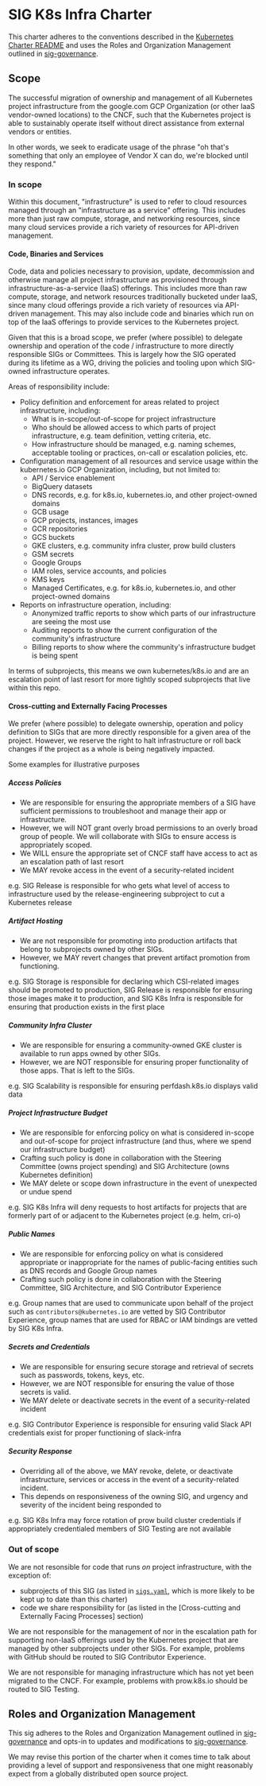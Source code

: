 # SIG K8s Infra Charter

This charter adheres to the conventions described in the
[Kubernetes Charter README] and uses the Roles and Organization Management
outlined in [sig-governance].

## Scope

The successful migration of ownership and management of all Kubernetes
project infrastructure from the google.com GCP Organization 
(or other IaaS vendor-owned locations) to the CNCF, such that the Kubernetes
project is able to sustainably operate itself without direct assistance from
external vendors or entities.

In other words, we seek to eradicate usage of the phrase "oh that's
something that only an employee of Vendor X can do, we're blocked until
they respond."

### In scope

Within this document, "infrastructure" is used to refer to cloud resources
managed through an "infrastructure as a service" offering. This includes
more than just raw compute, storage, and networking resources, since many
cloud services provide a rich variety of resources for API-driven management.

#### Code, Binaries and Services

Code, data and policies necessary to provision, update, decommission and
otherwise manage all project infrastructure as provisioned through
infrastructure-as-a-service (IaaS) offerings. This includes more than raw
compute, storage, and network resources traditionally bucketed under IaaS,
since many cloud offerings provide a rich variety of resources via API-driven
management. This may also include code and binaries which run on top of the
IaaS offerings to provide services to the Kubernetes project.

Given that this is a broad scope, we prefer (where possible) to delegate
ownership and operation of the code / infrastructure to more directly
responsible SIGs or Committees. This is largely how the SIG operated during
its lifetime as a WG, driving the policies and tooling upon which SIG-owned
infrastructure operates.

Areas of responsibility include:

- Policy definition and enforcement for areas related to project
  infrastructure, including:
  - What is in-scope/out-of-scope for project infrastructure
  - Who should be allowed access to which parts of project infrastructure,
    e.g. team definition, vetting criteria, etc.
  - How infrastructure should be managed, e.g. naming schemes, acceptable
    tooling or practices, on-call or escalation policies, etc.
- Configuration management of all resources and service usage within the
  kubernetes.io GCP Organization, including, but not limited to:
  - API / Service enablement
  - BigQuery datasets
  - DNS records, e.g. for k8s.io, kubernetes.io, and other project-owned domains
  - GCB usage
  - GCP projects, instances, images
  - GCR repositories
  - GCS buckets
  - GKE clusters, e.g. community infra cluster, prow build clusters
  - GSM secrets
  - Google Groups
  - IAM roles, service accounts, and policies
  - KMS keys
  - Managed Certificates, e.g. for k8s.io, kubernetes.io, and other project-owned
    domains
- Reports on infrastructure operation, including:
  - Anonymized traffic reports to show which parts of our infrastructure
    are seeing the most use
  - Auditing reports to show the current configuration of the community's
    infrastructure
  - Billing reports to show where the community's infrastructure budget is
    being spent

In terms of subprojects, this means we own kubernetes/k8s.io and are an
escalation point of last resort for more tightly scoped subprojects that
live within this repo.

#### Cross-cutting and Externally Facing Processes

We prefer (where possible) to delegate ownership, operation and policy
definition to SIGs that are more directly responsible for a given area
of the project. However, we reserve the right to halt infrastructure or
roll back changes if the project as a whole is being negatively impacted.

Some examples for illustrative purposes

##### Access Policies

- We are responsible for ensuring the appropriate members of a SIG have
  sufficient permissions to troubleshoot and manage their app or
  infrastructure.
- However, we will NOT grant overly broad permissions to an overly broad
  group of people. We will collaborate with SIGs to ensure access is
  appropriately scoped.
- We WILL ensure the appropriate set of CNCF staff have access to act as
  an escalation path of last resort
- We MAY revoke access in the event of a security-related incident

e.g. SIG Release is responsible for who gets what level of access to
infrastructure used by the release-engineering subproject to cut a Kubernetes
release

##### Artifact Hosting

- We are not responsible for promoting into production artifacts that belong
  to subprojects owned by other SIGs.
- However, we MAY revert changes that prevent artifact promotion from
  functioning.

e.g. SIG Storage is responsible for declaring which CSI-related images should
be promoted to production, SIG Release is responsible for ensuring those
images make it to production, and SIG K8s Infra is responsible for ensuring
that production exists in the first place

##### Community Infra Cluster

- We are responsible for ensuring a community-owned GKE cluster is available
  to run apps owned by other SIGs.
- However, we are NOT responsible for ensuring proper functionality of those
  apps. That is left to the SIGs.

e.g. SIG Scalability is responsible for ensuring perfdash.k8s.io displays
valid data

##### Project Infrastructure Budget

- We are responsible for enforcing policy on what is considered in-scope and
  out-of-scope for project infrastructure (and thus, where we spend our
  infrastructure budget)
- Crafting such policy is done in collaboration with the Steering Committee
  (owns project spending) and SIG Architecture (owns Kubernetes definition)
- We MAY delete or scope down infrastructure in the event of unexpected or
  undue spend

e.g. SIG K8s Infra will deny requests to host artifacts for projects that are
formerly part of or adjacent to the Kubernetes project (e.g. helm, cri-o)

##### Public Names

- We are responsible for enforcing policy on what is considered appropriate
  or inappropriate for the names of public-facing entities such as DNS
  records and Google Group names
- Crafting such policy is done in collaboration with the Steering Committee,
  SIG Architecture, and SIG Contributor Experience

e.g. Group names that are used to communicate upon behalf of the project such
as `contributors@kubernetes.io` are vetted by SIG Contributor Experience,
group names that are used for RBAC or IAM bindings are vetted by SIG K8s Infra.

##### Secrets and Credentials

- We are responsible for ensuring secure storage and retrieval of secrets
  such as passwords, tokens, keys, etc.
- However, we are NOT responsible for ensuring the value of those secrets
  is valid.
- We MAY delete or deactivate secrets in the event of a security-related
  incident

e.g. SIG Contributor Experience is responsible for ensuring valid Slack API
credentials exist for proper functioning of slack-infra

##### Security Response

- Overriding all of the above, we MAY revoke, delete, or deactivate
  infrastructure, services or access in the event of a security-related
  incident.
- This depends on responsiveness of the owning SIG, and urgency and severity
  of the incident being responded to

e.g. SIG K8s Infra may force rotation of prow build cluster credentials if
appropriately credentialed members of SIG Testing are not available

### Out of scope

We are not resonsible for code that runs _on_ project infrastructure, with
the exception of:

- subprojects of this SIG (as listed in [`sigs.yaml`], which is more likely
  to be kept up to date than this charter)
- code we share responsibility for (as listed in the [Cross-cutting and
  Externally Facing Processes] section)

We are not responsible for the management of nor in the escalation path for
supporting non-IaaS offerings used by the Kubernetes project that are
managed by other subprojects under other SIGs. For example, problems with
GitHub should be routed to SIG Contributor Experience.

We are not responsible for managing infrastructure which has not yet been
migrated to the CNCF. For example, problems with prow.k8s.io should be routed
to SIG Testing.

## Roles and Organization Management

This sig adheres to the Roles and Organization Management outlined in
[sig-governance] and opts-in to updates and modifications to [sig-governance].

We may revise this portion of the charter when it comes time to talk about
providing a level of support and responsiveness that one might reasonably
expect from a globally distributed open source project.

[sig-governance]: https://git.k8s.io/community/committee-steering/governance/sig-governance.md
[Kubernetes Charter README]: https://git.k8s.io/community/committee-steering/governance/README.md
[lazy consensus]: http://en.osswiki.info/concepts/lazy_consensus

[kubernetes-dev@]: https://groups.google.com/forum/#!forum/kubernetes-dev
[sig-k8s-infra@]: https://groups.google.com/forum/#!forum/kubernetes-sig-k8s-infra
[kubernetes/k8s.io]: https://git.k8s.io/k8s.io
[`sigs.yaml`]: https://git.k8s.io/community/sigs.yaml
